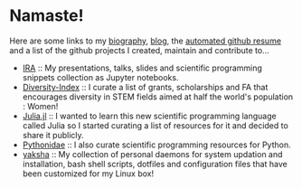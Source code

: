 # Namaste!

Here are some links to my [biography](http://svaksha.com/pages/Bio), [blog](http://svaksha.com/), the [automated github resume](http://resume.github.io/?svaksha) and a list of the github projects I created, maintain and contribute to... 

+ [IRA](http://svaksha.github.io/ira) :: My presentations, talks, slides and scientific programming snippets collection as Jupyter notebooks.
+ [Diversity-Index](https://github.com/svaksha/diversity-index) :: I curate a list of grants, scholarships and FA that encourages diversity in STEM fields aimed at half the world's population : Women!
+ [Julia.jl](http://svaksha.github.io/Julia.jl) :: I wanted to learn this new scientific programming language called Julia so I started curating a list of resources for it and decided to share it publicly.
+ [Pythonidae](http://svaksha.github.io/pythonidae) :: I also curate scientific programming resources for Python.
+ [yaksha](http://svaksha.github.io/yaksha) :: My collection of personal daemons for system updation and installation, bash shell scripts, dotfiles and configuration files that have been customized for my Linux box!

